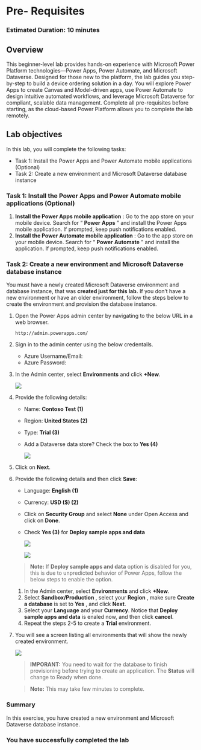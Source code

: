 # Pre- Requisites

### Estimated Duration: 10 minutes

## Overview

This beginner-level lab provides hands-on experience with Microsoft Power Platform technologies—Power Apps, Power Automate, and Microsoft Dataverse. Designed for those new to the platform, the lab guides you step-by-step to build a device ordering solution in a day. You will explore Power Apps to create Canvas and Model-driven apps, use Power Automate to design intuitive automated workflows, and leverage Microsoft Dataverse for compliant, scalable data management. Complete all pre-requisites before starting, as the cloud-based Power Platform allows you to complete the lab remotely. 

## Lab objectives

In this lab, you will complete the following tasks:

- Task 1: Install the Power Apps and Power Automate mobile applications (Optional)
- Task 2: Create a new environment and Microsoft Dataverse database instance

### Task 1: Install the Power Apps and Power Automate mobile applications (Optional)

1. **Install the Power Apps mobile application** : Go to the app store on your mobile device. Search for “ **Power**
    **Apps** ” and install the Power Apps mobile application. If prompted, keep push notifications enabled.
2. **Install the Power Automate mobile application** : Go to the app store on your mobile device. Search for “ **Power**
    **Automate** ” and install the application. If prompted, keep push notifications enabled.

### Task 2: Create a new environment and Microsoft Dataverse database instance

You must have a newly created Microsoft Dataverse environment and database instance, that was **created just for this
lab.** If you don’t have a new environment or have an older environment, follow the steps below to create the environment
and provision the database instance.

1. Open the Power Apps admin center by navigating to the below URL in a web browser.

   ```
   http://admin.powerapps.com/
   ```
1. Sign in to the admin center using the below credentails.

    * Azure Username/Email: <inject key="AzureAdUserEmail"></inject> 
    * Azure Password: <inject key="AzureAdUserPassword"></inject>
      
1. In the Admin center, select **Environments** and click **+New**.

   ![](images/pp1.png)
   
1. Provide the following details:

   - Name: **Contoso Test (1)**
   - Region: **United States (2)**
   - Type: **Trial (3)**
   - Add a Dataverse data store? Check the box to **Yes (4)**

      ![](images/pp2.png)

1. Click on **Next**.

1. Provide the following details and then click **Save**:

   - Language: **English (1)**
   - Currency: **USD ($) (2)**
   - Click on **Security Group** and select **None** under Open Access and click on **Done**.
   - Check **Yes (3)** for **Deploy sample apps and data**
  
      ![](images/pp4.png)

      ![](images/pp3.png)
   
   > **Note:** If  **Deploy sample apps and data** option is disabled for you, this is due to unpredicted behavior of Power Apps, follow the below steps to enable the option. 
    1. In the Admin center, select **Environments** and click **+New**.
    2. Select **Sandbox/Production** , select your **Region** , make sure **Create a database** is set to **Yes** , and click **Next**.
    3. Select your **Language** and your **Currency**. Notice that **Deploy sample apps and data** is enaled now, and then click **cancel**.
    4. Repeat the steps 2-5 to create a **Trial** environment.

1. You will see a screen listing all environments that will show the newly created environment.

   ![](images/pp5.png)
   
      > **IMPORANT:** You need to wait for the database to finish provisioning before trying to create an application. The **Status** will change to Ready when done. 

   > **Note:** This may take few minutes to complete.

### Summary

In this exercise, you have created a new environment and Microsoft Dataverse database instance.

### You have successfully completed the lab
